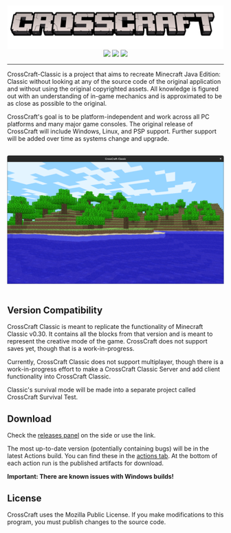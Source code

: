 <div align=center style="display:inline-block"><img src=./branding/cracked.png><br><img src="https://img.shields.io/github/workflow/status/CrossCraft/CrossCraft-Classic/CrossCraft?style=for-the-badge&logo=github&label=Classic" height=36px> <img src="https://forthebadge.com/images/badges/made-with-c-plus-plus.svg"> <img src="https://forthebadge.com/images/badges/open-source.svg"></div>

---

CrossCraft-Classic is a project that aims to recreate Minecraft Java Edition: Classic without looking at any of the source code of the original application and without using the original copyrighted assets. All knowledge is figured out with an understanding of in-game mechanics and is approximated to be as close as possible to the original.

CrossCraft's goal is to be platform-independent and work across all PC platforms and many major game consoles. The original release of CrossCraft will include Windows, Linux, and PSP support. Further support will be added over time as systems change and upgrade.

<br>
<div align=center><img src=./branding/Screenshot.png></div>
<br>

## Version Compatibility

CrossCraft Classic is meant to replicate the functionality of Minecraft Classic v0.30. It contains all the blocks from that version and is meant to represent the creative mode of the game. CrossCraft does not support saves yet, though that is a work-in-progress. 

Currently, CrossCraft Classic does not support multiplayer, though there is a work-in-progress effort to make a CrossCraft Classic Server and add client functionality into CrossCraft Classic.

Classic's survival mode will be made into a separate project called CrossCraft Survival Test.

## Download

Check the [releases panel](https://github.com/CrossCraft/CrossCraft-Classic/releases) on the side or use the link.

The most up-to-date version (potentially containing bugs) will be in the latest Actions build. You can find these in the [actions tab](https://github.com/CrossCraft/CrossCraft-Classic/actions). At the bottom of each action run is the published artifacts for download.

**Important: There are known issues with Windows builds!**

## License

CrossCraft uses the Mozilla Public License.
If you make modifications to this program, you must publish changes to the source code. 